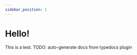 ```yaml
---
sidebar_position: 1
---
```


# Hello!

This is a test.
TODO: auto-generate docs from typedocs plugin
